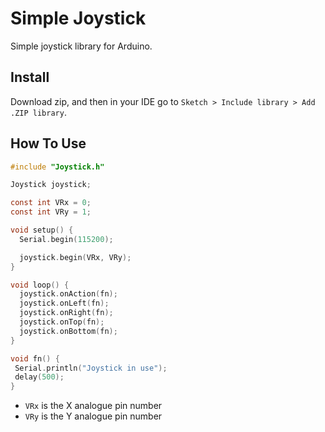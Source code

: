 # Simple Joystick

Simple joystick library for Arduino.

## Install

Download zip, and then in your IDE go to `Sketch > Include library > Add .ZIP library`.

## How To Use

```c
#include "Joystick.h"

Joystick joystick;

const int VRx = 0;
const int VRy = 1;

void setup() {
  Serial.begin(115200);

  joystick.begin(VRx, VRy);
}

void loop() {
  joystick.onAction(fn);
  joystick.onLeft(fn);
  joystick.onRight(fn);
  joystick.onTop(fn);
  joystick.onBottom(fn);
}

void fn() {
 Serial.println("Joystick in use");
 delay(500);
}
```

- `VRx` is the X analogue pin number
- `VRy` is the Y analogue pin number